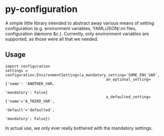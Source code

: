 py-configuration
================

A simple little library intended to abstract away various means of
setting configuration (e.g. environment variables, YAML/JSON/.ini
files, configuration dæmons &c.).  Currently, only environment
variables are supported, as those were all that we needed.

Usage
-----

    import configuration
    settings = configuration.EnvironmentSettings(a_mandatory_setting='SOME_ENV_VAR',
                                                 an_optional_setting={'name': 'ANOTHER_VAR,
                                                                      'mandatory': False}
                                                 a_defaulted_setting={'name'='A_THIRD_VAR',
                                                                      'default'='defaulted',
                                                                      'mandatory': False})

In actual use, we only ever really bothered with the mandatory
settings.
